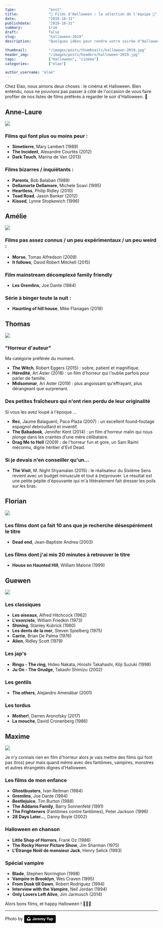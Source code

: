 ```yaml
---
type:               "post"
title:              "🎃 Films d'Halloween : la sélection de l'équipe 🍿"
date:               "2019-10-31"
publishdate:        "2019-10-31"
summary:            true
draft:              false
slug:               "halloween-2019"
description:        "Quelques idées pour rendre votre soirée d'Halloween un peu plus effrayante ou étrange ... 👻"

thumbnail:          "/images/posts/thumbnails/halloween-2019.jpg"
header_img:         "/images/posts/headers/halloween-2019.jpg"
tags:               ["Halloween", "cinéma"]
categories:         ["elao"]

author_username: "elao"
---
```


Chez Elao, nous aimons deux choses : le cinéma et Halloween. Bien entendu, nous ne pouvions pas passer à côté de l'occasion de vous faire profiter de nos listes de films préférés à regarder le soir d'Halloween. 🦇

<!--more-->

## Anne-Laure

![](/images/posts/2019/halloween/anne-laure.jpg)

### Films qui font plus ou moins peur :

- __Simetierre__, Mary Lambert (1989)
- __The Incident__, Alexandre Courtès (2012)
- __Dark Touch__, Marina de Van (2013)

### Films bizarres / inquiétants :

- __Parents__, Bob Balaban (1989)
- __Dellamorte Dellamore__, Michele Soavi (1995)
- __Heartless__, Philip Ridley (2010)
- __Toad Road__, Jason Banker (2012)
- __Kissed__, Lynne Stopkewich (1996)

## Amélie

![](/images/posts/2019/halloween/amelie.jpg)

### Films pas assez connus / un peu expérimentaux / un peu weird :

- __Morse__, Tomas Alfredson (2009)
- __It follows__, David Robert Mitchell (2015)

### Film mainstream décomplexé family friendly

- __Les Gremlins__, Joe Dante (1984)

### Série à binger toute la nuit :

- __Haunting of hill house__, Mike Flanagan (2018)

## Thomas

![](/images/posts/2019/halloween/thomas.jpg)

###  "Horreur d'auteur"

Ma catégorie préférée du moment.

- __The Witch__, Robert Eggers (2015) : sobre, patient et magnifique.
- __Héredité__, Ari Aster (2018) : un film d'horreur qui l'oublie parfois pour parler de famille.
- __Midsommar__, Ari Aster (2019) : plus angoissant qu'effrayant, plus dérangeant que surprenant.

### Des petites fraîcheurs qui n'ont rien perdu de leur originalité

Si vous les avez loupé à l'époque ...

- __Rec__, Jaume Balagueró, Paco Plaza (2007) : un excellent found-footage espagnol debrouillard et inventif.
- __The Babadook__, Jennifer Kent (2014) : un film d'horreur malin qui nous plonge dans les craintes d'une mère célibataire.
- __Drag Me to Hell__ (2009) : de l'horreur fun et gore, un Sam Raimi méconnu, digne héritier d'Evil Dead.

### Si je devais n'en conseiller qu'un...

- __The Visit__, M. Night Shyamalan (2015) : le réalisateur du Sixième Sens revient avec un budget minuscule et tout à (re)prouver. Le résultat est une petite pépite d'épouvante qui m'a littéralement fait dresser les poils sur les bras.

## Florian

![](/images/posts/2019/halloween/flo.jpg)

### Les films dont ça fait 10 ans que je recherche désespérément le titre
- __Dead end__, Jean-Baptiste Andrea (2003)

### Les films dont j'ai mis 20 minutes à retrouver le titre
- __House on Haunted Hill__, William Malone (1999)

## Guewen

![](/images/posts/2019/halloween/guewen.jpg)

### Les classiques

- __Les oiseaux__, Alfred Hitchcock (1962)
- __L'exorciste__, William Friedkin (1973)
- __Shining__, Stanley Kubrick (1980)
- __Les dents de la mer__, Steven Spielberg (1975)
- __Carrie__, ‎Brian De Palma (1976)
- __Alien__, Ridley Scott (1979)

### Les jap's

- __Ringu - The ring__, Hideo Nakata, Hiroshi Takahashi, Kôji Suzuki (1998)
- __Ju On - The Grudge__, Takashi Shimizu (2002)

### Les gentils

- __The others__, Alejandro Amenábar (2001)

### Les tordus

- __Mother!__, Darren Aronofsky (2017)
- __La mouche__, David Cronenberg (1986)

## Maxime

![](/images/posts/2019/halloween/maxime.jpg)

Je n'y connais rien en film d'horreur alors je vais mettre des films qui font pas (tros) peur mais quand même avec des fantômes, vampires, monstres et autres étrangetés dignes d'Halloween.

### Les films de mon enfance

- __Ghostbusters__, Ivan Reitman (1984)
- __Gremlins__, Joe Dante (1984)
- __Beetlejuice__, Tim Burton (1988)
- __The Addams Family__, Barry Sonnenfeld (1991)
- __The Frighteners__ (Fantômes contre fantômes), Peter Jackson (1996)
- __28 Days Later…__, Danny Boyle (2002)

### Halloween en chanson

- __Little Shop of Horrors__, Frank Oz (1986)
- __The Rocky Horror Picture Show__, Jim Sharman (1975)
- __L'Étrange Noël de monsieur Jack__, Henry Selick (1993)

### Spécial vampire

- __Blade__, Stephen Norrington (1998)
- __Vampire in Brooklyn__, Wes Craven (1995)
- __From Dusk till Dawn__, Robert Rodriguez (1994)
- __Interview with the Vampire__, Neil Jordan (1994)
- __Only Lovers Left Alive__, Jim Jarmusch (2014)


Alors bons films, et happy Halloween ! 🎃🦇👻

---

Photo by <a style="background-color:black;color:white;text-decoration:none;padding:4px 6px;font-family:-apple-system, BlinkMacSystemFont, &quot;San Francisco&quot;, &quot;Helvetica Neue&quot;, Helvetica, Ubuntu, Roboto, Noto, &quot;Segoe UI&quot;, Arial, sans-serif;font-size:12px;font-weight:bold;line-height:1.2;display:inline-block;border-radius:3px" href="https://unsplash.com/@jeremyyappy?utm_medium=referral&amp;utm_campaign=photographer-credit&amp;utm_content=creditBadge" target="_blank" rel="noopener noreferrer" title="Download free do whatever you want high-resolution photos from Jeremy Yap"><span style="display:inline-block;padding:2px 3px"><svg xmlns="http://www.w3.org/2000/svg" style="height:12px;width:auto;position:relative;vertical-align:middle;top:-2px;fill:white" viewBox="0 0 32 32"><title>unsplash-logo</title><path d="M10 9V0h12v9H10zm12 5h10v18H0V14h10v9h12v-9z"></path></svg></span><span style="display:inline-block;padding:2px 3px">Jeremy Yap</span></a>
